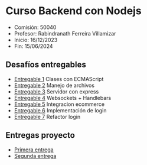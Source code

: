 # Curso Backend con Nodejs

- Comisión: 50040
- Profesor: Rabindranath Ferreira Villamizar
- Inicio: 16/12/2023
- Fin: 15/06/2024

## Desafíos entregables

- [Entregable 1](./Entregas-Desafios/entrega-01/) Clases con ECMAScript
- [Entregable 2](./Entregas-Desafios/entrega-02/) Manejo de archivos
- [Entregable 3](./Entregas-Desafios/entrega-03/) Servidor con express
- [Entregable 4](./Entregas-Desafios/entrega-04/) Websockets + Handlebars
- [Entregable 5](./Entregas-Desafios/entrega-05/) Integracion ecommerce
- [Entregable 6](./Entregas-Desafios/entrega-06/) Implementación de login
- [Entregable 7](./Entregas-Desafios/entrega-07/) Refactor login

## Entregas proyecto

- [Primera entrega](./Entregas-Proyecto/proyecto-01/)
- [Segunda entrega](./Entregas-Proyecto/proyecto-02/)
